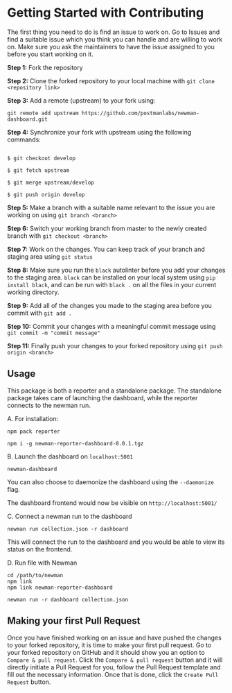 # Getting Started with Contributing

The first thing you need to do is find an issue to work on. Go to Issues and find a suitable issue which you think you can handle and are willing to work on. Make sure you ask the maintainers to have the issue assigned to you before you start working on it.


**Step 1:** Fork the repository

**Step 2:** Clone the forked repository to your local machine with `git clone <repository link>`

**Step 3:** Add a remote (upstream) to your fork using: 
```
git remote add upstream https://github.com/postmanlabs/newman-dashboard.git
```

**Step 4:** Synchronize your fork with upstream using the following commands:

```

$ git checkout develop

$ git fetch upstream 

$ git merge upstream/develop

$ git push origin develop

```

**Step 5:** Make a branch with a suitable name relevant to the issue you are working on using `git branch <branch>`

**Step 6:** Switch your working branch from master to the newly created branch with `git checkout <branch>`

**Step 7:** Work on the changes. You can keep track of your branch and staging area using `git status`

**Step 8:** Make sure you run the `black` autolinter before you add your changes to the staging area. `black` can be installed on your local system using `pip install black`, and can be run with `black .` on all the files in your current working directory.

**Step 9:** Add all of the changes you made to the staging area before you commit with `git add .` 

**Step 10:** Commit your changes with a meaningful commit message using `git commit -m "commit message"`

**Step 11:** Finally push your changes to your forked repository using `git push origin <branch>`




## Usage

This package is both a reporter and a standalone package. The standalone package takes care of launching the dashboard, while the reporter connects to the newman run.

A. For installation:
```
npm pack reporter
```

```
npm i -g newman-reporter-dashboard-0.0.1.tgz
```

B. Launch the dashboard on `localhost:5001`

```
newman-dashboard
```

You can also choose to daemonize the dashboard using the `--daemonize` flag.

The dashboard frontend would now be visible on `http://localhost:5001/`

C. Connect a newman run to the dashboard

```
newman run collection.json -r dashboard
```
This will connect the run to the dashboard and you would be able to view its status on the frontend.

D. Run file with Newman

```
cd /path/to/newman
npm link
npm link newman-reporter-dashboard

newman run -r dashboard collection.json
```

## Making your first Pull Request

Once you have finished working on an issue and have pushed the changes to your forked repository, it is time to make your first pull request. Go to your forked repository on GitHub and it should show you an option to `Compare & pull request`. Click the `Compare & pull request` button and it will directly initiate a Pull Request for you, follow the Pull Request template and fill out the necessary information. Once that is done, click the `Create Pull Request` button.